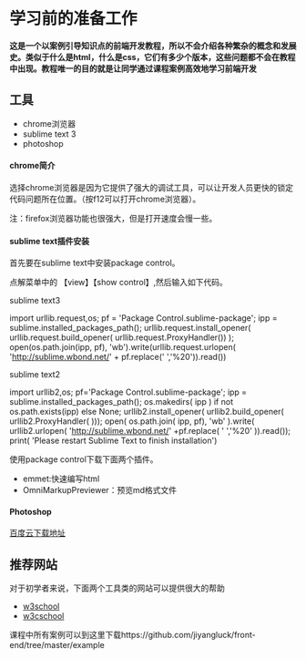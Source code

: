 # 学习前的准备工作

**这是一个以案例引导知识点的前端开发教程，所以不会介绍各种繁杂的概念和发展史。类似于什么是html，什么是css，它们有多少个版本，这些问题都不会在教程中出现。教程唯一的目的就是让同学通过课程案例高效地学习前端开发**

## 工具
* chrome浏览器
* sublime text 3 
* photoshop 

#### chrome简介
选择chrome浏览器是因为它提供了强大的调试工具，可以让开发人员更快的锁定代码问题所在位置。（按f12可以打开chrome浏览器）。

注：firefox浏览器功能也很强大，但是打开速度会慢一些。

#### sublime text插件安装
首先要在sublime text中安装package control。

点解菜单中的 【view】【show control】,然后输入如下代码。

sublime text3

import urllib.request,os; pf = 'Package Control.sublime-package'; ipp = sublime.installed_packages_path(); urllib.request.install_opener( urllib.request.build_opener( urllib.request.ProxyHandler()) ); open(os.path.join(ipp, pf), 'wb').write(urllib.request.urlopen( 'http://sublime.wbond.net/' + pf.replace(' ','%20')).read())


sublime text2

import urllib2,os; pf='Package Control.sublime-package'; ipp = sublime.installed_packages_path(); os.makedirs( ipp ) if not os.path.exists(ipp) else None; urllib2.install_opener( urllib2.build_opener( urllib2.ProxyHandler( ))); open( os.path.join( ipp, pf), 'wb' ).write( urllib2.urlopen( 'http://sublime.wbond.net/' +pf.replace( ' ','%20' )).read()); print( 'Please restart Sublime Text to finish installation')


使用package control下载下面两个插件。
* emmet:快速编写html
* OmniMarkupPreviewer：预览md格式文件

#### Photoshop
[百度云下载地址](http://pan.baidu.com/s/1c5jDc6)


## 推荐网站
对于初学者来说，下面两个工具类的网站可以提供很大的帮助
* [w3school](http://www.w3school.com.cn/)
* [w3cschool](http://www.w3cschool.cn/)

课程中所有案例可以到这里下载https://github.com/jiyangluck/front-end/tree/master/example


